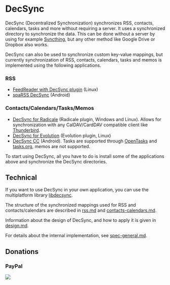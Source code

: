 DecSync
=======

DecSync (Decentralized Synchronization) synchronizes RSS, contacts, calendars, tasks and more without requiring a server. It uses a synchronized directory to synchronize the data. This can be done without a server by using for example [Syncthing](https://syncthing.net), but any other method like Google Drive or Dropbox also works.

DecSync can also be used to synchronize custom key-value mappings, but currently synchronization of RSS, contacts, calendars, tasks and memos is implemented using the following applications.

### RSS

* [FeedReader with DecSync plugin](https://github.com/39aldo39/FeedReader) (Linux)
* [spaRSS DecSync](https://github.com/39aldo39/spaRSS-DecSync) (Android)

### Contacts/Calendars/Tasks/Memos

* [DecSync for Radicale](https://github.com/39aldo39/Radicale-DecSync) (Radicale plugin, Windows and Linux). Allows for synchronization with any CalDAV/CardDAV compatible client like [Thunderbird](https://thunderbird.net).
* [DecSync for Evolution](https://github.com/39aldo39/Evolution-DecSync) (Evolution plugin, Linux)
* [DecSync CC](https://github.com/39aldo39/DecSyncCC) (Android). Tasks are supported through [OpenTasks](https://opentasks.app) and [tasks.org](https://tasks.org), memos are not supported.

To start using DecSync, all you have to do is install some of the applications above and synchronize the DecSync directories.

Technical
---------

If you want to use DecSync in your own application, you can use the multiplatform library [libdecsync](https://github.com/39aldo39/libdecsync).

The structure of the synchronized mappings used for RSS and contacts/calendars are described in [rss.md](rss.md) and [contacts-calendars.md](contacts-calendars.md).

Information about the design of DecSync, and how to apply it is given in [design.md](design.md).

For details about the internal implementation, see [spec-general.md](spec-general.md).

Donations
---------

### PayPal
[![](https://www.paypalobjects.com/en_US/i/btn/btn_donateCC_LG.gif)](https://www.paypal.com/cgi-bin/webscr?cmd=_s-xclick&hosted_button_id=4V96AFD3S4TPJ)

